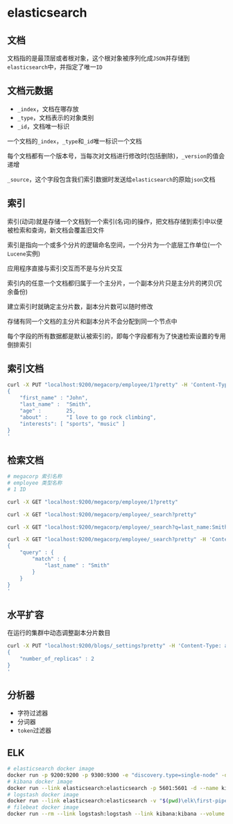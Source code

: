 # elasticsearch

## 文档

文档指的是最顶层或者根对象，这个根对象被序列化成`JSON`并存储到`elasticsearch`中，并指定了唯一`ID`

## 文档元数据

* `_index`，文档在哪存放
* `_type`，文档表示的对象类别
* `_id`，文档唯一标识

一个文档的`_index`，`_type`和`_id`唯一标识一个文档

每个文档都有一个版本号，当每次对文档进行修改时(包括删除)，`_version`的值会递增

`_source`，这个字段包含我们索引数据时发送给`elasticsearch`的原始`json`文档

## 索引

索引(动词)就是存储一个文档到一个索引(名词)的操作，把文档存储到索引中以便被检索和查询，新文档会覆盖旧文件

索引是指向一个或多个分片的逻辑命名空间，一个分片为一个底层工作单位(一个`Lucene`实例)

应用程序直接与索引交互而不是与分片交互

索引内的任意一个文档都归属于一个主分片，一个副本分片只是主分片的拷贝(冗余备份)

建立索引时就确定主分片数，副本分片数可以随时修改

存储有同一个文档的主分片和副本分片不会分配到同一个节点中

每个字段的所有数据都是默认被索引的，即每个字段都有为了快速检索设置的专用倒排索引

## 索引文档

```bash
curl -X PUT "localhost:9200/megacorp/employee/1?pretty" -H 'Content-Type: application/json' -d'
{
    "first_name" : "John",
    "last_name" :  "Smith",
    "age" :        25,
    "about" :      "I love to go rock climbing",
    "interests": [ "sports", "music" ]
}
'
```

## 检索文档

```bash
# megacorp 索引名称
# employee 类型名称
# 1 ID

curl -X GET "localhost:9200/megacorp/employee/1?pretty"

curl -X GET "localhost:9200/megacorp/employee/_search?pretty"

curl -X GET "localhost:9200/megacorp/employee/_search?q=last_name:Smith&pretty"

curl -X GET "localhost:9200/megacorp/employee/_search?pretty" -H 'Content-Type: application/json' -d'
{
    "query" : {
        "match" : {
            "last_name" : "Smith"
        }
    }
}
'
```

## 水平扩容

在运行的集群中动态调整副本分片数目

```bash
curl -X PUT "localhost:9200/blogs/_settings?pretty" -H 'Content-Type: application/json' -d'
{
    "number_of_replicas" : 2
}
'
```

## 分析器

* 字符过滤器
* 分词器
* `token`过滤器

## ELK

```bash
# elasticsearch docker image
docker run -p 9200:9200 -p 9300:9300 -e "discovery.type=single-node" -d --name elasticsearch elasticsearch:7.12.0
# kibana docker image
docker run --link elasticsearch:elasticsearch -p 5601:5601 -d --name kibana kibana:7.12.0
# logstash docker image
docker run --link elasticsearch:elasticsearch -v "$(pwd)\elk\first-pipeline.conf:/usr/share/logstash/common/first-pipeline.conf" --name logstash logstash:7.12.0 logstash -f ./common/first-pipeline.conf --config.reload.automatic
# filebeat docker image
docker run --rm --link logstash:logstash --link kibana:kibana --volume "$(pwd)\elk\filebeat.yml:/usr/share/filebeat/filebeat.yml" --volume "$(pwd)\elk\logstash-tutorial-dataset:/logstash-tutorial.log" --name filebeat elastic/filebeat:7.12.0 filebeat -e -d "publish"
```
